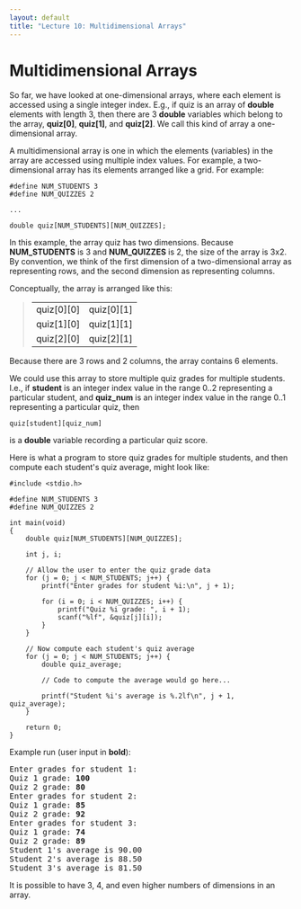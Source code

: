 ```yaml
---
layout: default
title: "Lecture 10: Multidimensional Arrays"
---
```


Multidimensional Arrays
=======================

So far, we have looked at one-dimensional arrays, where each element is accessed using a single integer index. E.g., if quiz is an array of **double** elements with length 3, then there are 3 **double** variables which belong to the array, **quiz[0]**, **quiz[1]**, and **quiz[2]**. We call this kind of array a one-dimensional array.

A multidimensional array is one in which the elements (variables) in the array are accessed using multiple index values. For example, a two-dimensional array has its elements arranged like a grid. For example:

    #define NUM_STUDENTS 3
    #define NUM_QUIZZES 2

    ...

    double quiz[NUM_STUDENTS][NUM_QUIZZES];

In this example, the array quiz has two dimensions. Because **NUM\_STUDENTS** is 3 and **NUM\_QUIZZES** is 2, the size of the array is 3x2. By convention, we think of the first dimension of a two-dimensional array as representing rows, and the second dimension as representing columns.

Conceptually, the array is arranged like this:

> <table>
> <tr><td>quiz[0][0]</td><td>quiz[0][1]</td>
> <tr><td>quiz[1][0]</td><td>quiz[1][1]</td>
> <tr><td>quiz[2][0]</td><td>quiz[2][1]</td>
> </table>

Because there are 3 rows and 2 columns, the array contains 6 elements.

We could use this array to store multiple quiz grades for multiple students. I.e., if **student** is an integer index value in the range 0..2 representing a particular student, and **quiz\_num** is an integer index value in the range 0..1 representing a particular quiz, then

    quiz[student][quiz_num]

is a **double** variable recording a particular quiz score.

Here is what a program to store quiz grades for multiple students, and then compute each student's quiz average, might look like:

    #include <stdio.h>

    #define NUM_STUDENTS 3
    #define NUM_QUIZZES 2

    int main(void)
    {
        double quiz[NUM_STUDENTS][NUM_QUIZZES];

        int j, i;

        // Allow the user to enter the quiz grade data
        for (j = 0; j < NUM_STUDENTS; j++) {
            printf("Enter grades for student %i:\n", j + 1);

            for (i = 0; i < NUM_QUIZZES; i++) {
                printf("Quiz %i grade: ", i + 1);
                scanf("%lf", &quiz[j][i]);
            }
        }

        // Now compute each student's quiz average
        for (j = 0; j < NUM_STUDENTS; j++) {
            double quiz_average;

            // Code to compute the average would go here...

            printf("Student %i's average is %.2lf\n", j + 1, quiz_average);
        }

        return 0;
    }

Example run (user input in **bold**):

<pre>
Enter grades for student 1:
Quiz 1 grade: <b>100</b>
Quiz 2 grade: <b>80</b>
Enter grades for student 2:
Quiz 1 grade: <b>85</b>
Quiz 2 grade: <b>92</b>
Enter grades for student 3:
Quiz 1 grade: <b>74</b>
Quiz 2 grade: <b>89</b>
Student 1's average is 90.00
Student 2's average is 88.50
Student 3's average is 81.50
</pre>

It is possible to have 3, 4, and even higher numbers of dimensions in an array.
